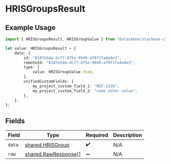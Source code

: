 # HRISGroupsResult

## Example Usage

```typescript
import { HRISGroupsResult, HRISGroupValue } from "@stackone/stackone-client-ts/sdk/models/shared";

let value: HRISGroupsResult = {
    data: {
        id: "8187e5da-dc77-475e-9949-af0f1fa4e4e3",
        remoteId: "8187e5da-dc77-475e-9949-af0f1fa4e4e3",
        type: {
            value: HRISGroupValue.Team,
        },
        unifiedCustomFields: {
            my_project_custom_field_1: "REF-1236",
            my_project_custom_field_2: "some other value",
        },
    },
};
```

## Fields

| Field                                                             | Type                                                              | Required                                                          | Description                                                       |
| ----------------------------------------------------------------- | ----------------------------------------------------------------- | ----------------------------------------------------------------- | ----------------------------------------------------------------- |
| `data`                                                            | [shared.HRISGroup](../../../sdk/models/shared/hrisgroup.md)       | :heavy_check_mark:                                                | N/A                                                               |
| `raw`                                                             | [shared.RawResponse](../../../sdk/models/shared/rawresponse.md)[] | :heavy_minus_sign:                                                | N/A                                                               |